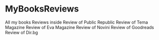 # MyBooksReviews
All my books Reviews inside
Review of Public Republic
Review of Tema Magazine
Review of Eva Magazine
Review of Novini
Review of Goodreads
Review of Dir.bg
